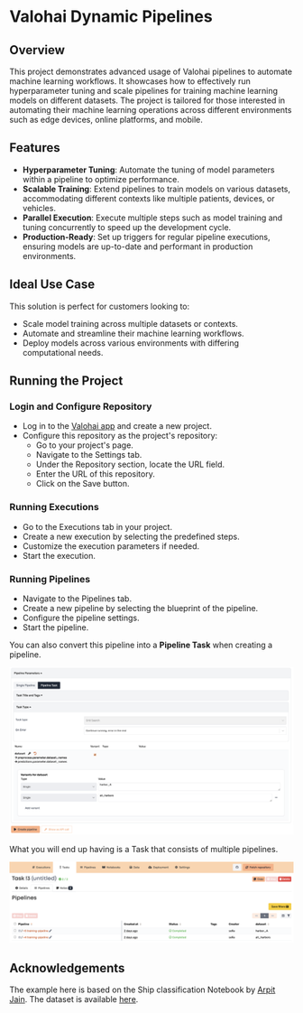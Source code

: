 # Valohai Dynamic Pipelines

## Overview
This project demonstrates advanced usage of Valohai pipelines to automate machine learning workflows. It showcases how to effectively run hyperparameter tuning and scale pipelines for training machine learning models on different datasets. The project is tailored for those interested in automating their machine learning operations across different environments such as edge devices, online platforms, and mobile.

## Features
- **Hyperparameter Tuning**: Automate the tuning of model parameters within a pipeline to optimize performance.
- **Scalable Training**: Extend pipelines to train models on various datasets, accommodating different contexts like multiple patients, devices, or vehicles.
- **Parallel Execution**: Execute multiple steps such as model training and tuning concurrently to speed up the development cycle.
- **Production-Ready**: Set up triggers for regular pipeline executions, ensuring models are up-to-date and performant in production environments.

## Ideal Use Case
This solution is perfect for customers looking to:
- Scale model training across multiple datasets or contexts.
- Automate and streamline their machine learning workflows.
- Deploy models across various environments with differing computational needs.

## Running the Project
### Login and Configure Repository
- Log in to the [Valohai app](https://app.valohai.com/) and create a new project.
- Configure this repository as the project's repository:
    - Go to your project's page.
    - Navigate to the Settings tab.
    - Under the Repository section, locate the URL field.
    - Enter the URL of this repository.
    - Click on the Save button.

### Running Executions
- Go to the Executions tab in your project.
- Create a new execution by selecting the predefined steps.
- Customize the execution parameters if needed.
- Start the execution.

### Running Pipelines
- Navigate to the Pipelines tab.
- Create a new pipeline by selecting the blueprint of the pipeline.
- Configure the pipeline settings.
- Start the pipeline.

You can also convert this pipeline into a **Pipeline Task** when creating a pipeline.

![pipeline_task.png](images/pipeline_task.png)

What you will end up having is a Task that consists of multiple pipelines.

![task_view.png](images/task_view.png)

## Acknowledgements
The example here is based on the Ship classification Notebook by [Arpit Jain](https://www.kaggle.com/code/arpitjain007/ship-classification/notebook). 
The dataset is available [here](https://www.kaggle.com/datasets/arpitjain007/game-of-deep-learning-ship-datasets).
